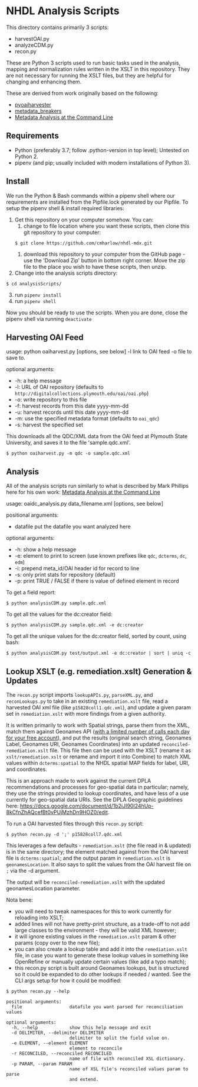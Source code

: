 # NHDL Analysis Scripts

This directory contains primarily 3 scripts:
- harvestOAI.py
- analyzeCDM.py
- recon.py

These are Python 3 scripts used to run basic tasks used in the analysis, mapping and normalization rules written in the XSLT in this repository. They are not necessary for running the XSLT files, but they are helpful for changing and enhancing them.

These are derived from work originally based on the following:
- [pyoaiharvester](https://github.com/vphill/pyoaiharvester)
- [metadata_breakers](https://github.com/vphill/metadata_breakers)
- [Metadata Analysis at the Command Line](http://journal.code4lib.org/articles/7818)

## Requirements

- Python (preferably 3.7; follow .python-version in top level); Untested on Python 2.
- pipenv (and pip; usually included with modern installations of Python 3).

## Install

We run the Python & Bash commands within a pipenv shell where our requirements are installed from the Pipfile.lock generated by our Pipfile. To setup the pipenv shell & install required libraries:

1. Get this repository on your computer somehow. You can:
    1. change to file location where you want these scripts, then clone this git repository to your computer:
    ```
    $ git clone https://github.com/cmharlow/nhdl-mdx.git
    ```
    1. download this repository to your computer from the GitHub page - use the 'Download Zip' button in bottom right corner. Move the zip file to the place you wish to have these scripts, then unzip.
2. Change into the analysis scripts directory:
  ```
  $ cd analysisScripts/
  ```
3. run `pipenv install`
4. run `pipenv shell`

Now you should be ready to use the scripts. When you are done, close the pipenv shell via running `deactivate`

## Harvesting OAI Feed

usage: python oaiharvest.py [options, see below] -l link to OAI feed -o file to save to.

optional arguments:

- -h: a help message
- -l: URL of OAI repository (defaults to `http://digitalcollections.plymouth.edu/oai/oai.php`)
- -o: write repository to this file
- -f: harvest records from this date yyyy-mm-dd
- -u: harvest records until this date yyyy-mm-dd
- -m: use the specified metadata format (defaults to `oai_qdc`)
- -s: harvest the specified set

This downloads all the QDC/XML data from the OAI feed at Plymouth State University, and saves it to the file 'sample.qdc.xml'.
```
$ python oaiharvest.py -m qdc -o sample.qdc.xml
```

## Analysis

All of the analysis scripts run similarly to what is described by Mark Phillips here for his own work: [Metadata Analysis at the Command Line](http://journal.code4lib.org/articles/7818)

usage: oaidc_analysis.py data_filename.xml [options, see below]

positional arguments:

- datafile              put the datafile you want analyzed here

optional arguments:

- -h: show a help message
- -e: element to print to screen (use known prefixes like `qdc`, `dcterms`, `dc`, `edm`)
- -i: prepend meta_id/OAI header id for record to line
- -s: only print stats for repository (default)
- -p: print TRUE / FALSE if there is value of defined element in record

To get a field report:

```
$ python analysisCDM.py sample.qdc.xml
```

To get all the values for the dc:creator field:

```
$ python analysisCDM.py sample.qdc.xml -e dc:creator  
```

To get all the unique values for the dc:creator field, sorted by count, using bash:

```
$ python analysisCDM.py test/output.xml -e dc:creator | sort | uniq -c  
```

## Lookup XSLT (e.g. remediation.xslt) Generation & Updates

The `recon.py` script imports `lookupAPIs.py`, `parseXML.py`, and `reconLookups.py` to take in an existing `remediation.xslt` file, read a harvested OAI xml file (like `p15828coll1.qdc.xml`), and update a given param set in `remediation.xslt` with more findings from a given authority.

It is written primarily to work with Spatial strings, parse them from the XML, match them against Geonames API ([with a limited number of calls each day for your free account](http://www.geonames.org/login)), and put the results (original search string, Geonames Label, Geonames URI, Geonames Coordinates) into an updated `reconciled-remediation.xslt` file. This file then can be used with the XSLT (rename it as `xslt/remediation.xslt` or rename and import it into Combine) to match XML values within `dcterms:spatial` to the NHDL spatial MAP fields for label, URI, and coordinates.

This is an approach made to work against the current DPLA recommendations and processes for geo-spatial data in particular; namely, they use the strings provided to lookup coordinates, and have less of a use currently for geo-spatial data URIs. See the DPLA Geographic guidelines here: https://docs.google.com/document/d/1b2iJI90I24hUp-8kCfnZhAQcefBt0vPUjMzhDn9HOZ0/edit.

To run a OAI harvested files through this `recon.py` script:

```
$ python recon.py -d ';' p15828coll7.qdc.xml
```

This leverages a few defaults - `remediation.xslt` (the file read in & updated) is in the same directory; the element matched against from the OAI harvest file is `dcterms:spatial`; and the output param in `remediation.xslt` is `geonamesLocation`. It also says to split the values from the OAI harvest file on `;` via the -d argument.

The output will be `reconciled-remediation.xslt` with the updated geonamesLocation parameter.

Nota bene:
- you will need to tweak namespaces for this to work currently for reloading into XSLT;
- added lines will not have pretty-print structure, as a trade-off to not add large classes to the environment - they will be valid XML however;
- it will ignore existing values in the `remediation.xslt` param & other params (copy over to the new file);
- you can also create a lookup table and add it into the `remediation.xslt` file, in case you want to generate these lookup values in something like OpenRefine or manually update certain values (like add a typo match);
- this recon.py script is built around Geonames lookups, but is structured so it could be expanded to do other lookups if needed / wanted. See the CLI args setup for how it could be modified:

```
$ python recon.py --help

positional arguments:
  file                  datafile you want parsed for reconciliation values

optional arguments:
  -h, --help            show this help message and exit
  -d DELIMITER, --delimiter DELIMITER
                        delimiter to split the field value on.
  -e ELEMENT, --element ELEMENT
                        element to reconcile
  -r RECONCILED, --reconciled RECONCILED
                        name of file with reconciled XSL dictionary.
  -p PARAM, --param PARAM
                        name of XSL file's reconciled values param to parse
                        and extend.
```
